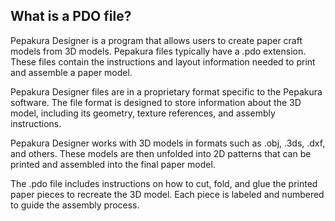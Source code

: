 ## What is a PDO file?

Pepakura Designer is a program that allows users to create paper craft models from 3D models. Pepakura files typically have a .pdo extension. These files contain the instructions and layout information needed to print and assemble a paper model.

Pepakura Designer files are in a proprietary format specific to the Pepakura software. The file format is designed to store information about the 3D model, including its geometry, texture references, and assembly instructions.

Pepakura Designer works with 3D models in formats such as .obj, .3ds, .dxf, and others. These models are then unfolded into 2D patterns that can be printed and assembled into the final paper model.

The .pdo file includes instructions on how to cut, fold, and glue the printed paper pieces to recreate the 3D model. Each piece is labeled and numbered to guide the assembly process.

